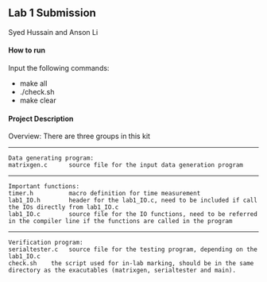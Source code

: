 ## Lab 1 Submission
Syed Hussain and Anson Li

#### How to run
Input the following commands:

* make all
* ./check.sh
* make clear

#### Project Description

Overview:
There are three groups in this kit

-----
    Data generating program:
    matrixgen.c      source file for the input data generation program

-----
    Important functions:
    timer.h          macro definition for time measurement
    lab1_IO.h        header for the lab1_IO.c, need to be included if call the IOs directly from lab1_IO.c
    lab1_IO.c        source file for the IO functions, need to be referred in the compiler line if the functions are called in the program

-----
    Verification program:
    serialtester.c   source file for the testing program, depending on the lab1_IO.c
	check.sh	the script used for in-lab marking, should be in the same directory as the exacutables (matrixgen, serialtester and main).
	


